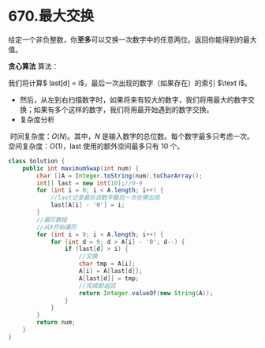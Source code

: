 # 670.最大交换

给定一个非负整数，你**至多**可以交换一次数字中的任意两位。返回你能得到的最大值。

**贪心算法**
算法：

我们将计算$ last[d] = i$，最后一次出现的数字（如果存在）的索引 $\text i$。

+ 然后，从左到右扫描数字时，如果将来有较大的数字，我们将用最大的数字交换；如果有多个这样的数字，我们将用最开始遇到的数字交换。
+ 复杂度分析

​       时间复杂度：$O(N)$。其中，$N$ 是输入数字的总位数。每个数字最多只考虑一次。
​       空间复杂度：$O(1)$，$\text{last}$ 使用的额外空间最多只有 10 个。

~~~java
class Solution {
    public int maximumSwap(int num) {
        char []A = Integer.toString(num).toCharArray();
        int[] last = new int[10];//0-9
        for (int i = 0; i < A.length; i++) {
            //last记录最后该数字最后一次在哪出现
            last[A[i] - '0'] = i;
        }
        //遍历数组
        //从9开始遍历
        for (int i = 0; i < A.length; i++) {
            for (int d = 9; d > A[i] - '0'; d--) {
                if (last[d] > i) {
                    //交换
                    char tmp = A[i];
                    A[i] = A[last[d]];
                    A[last[d]] = tmp;
                    //完成即返回
                    return Integer.valueOf(new String(A));
                }
            }
        }
        return num;
    }
}
~~~

